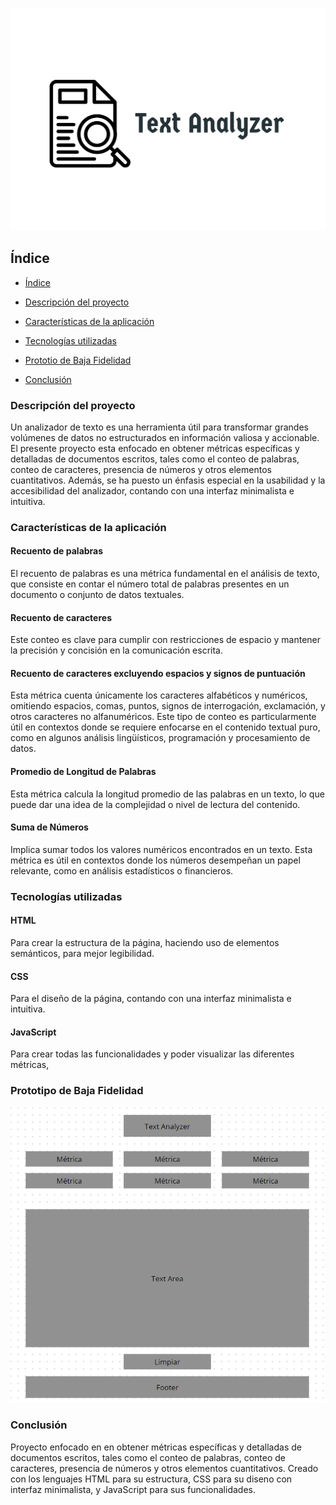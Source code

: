 ![Portada creada para el readme](<Text Analyzer.png>)


## Índice

* [Índice](#índice)

* [Descripción del proyecto](#descripción-del-proyecto)

* [Características de la aplicación](#Características-de-la-aplicación-y-demostración)

* [Tecnologías utilizadas](#tecnologías-utilizadas)

* [Prototio de Baja Fidelidad](#prototipo-de-baja-fidelidad)

* [Conclusión](#conclusión)

### Descripción del proyecto

Un analizador de texto es una herramienta útil para transformar grandes volúmenes de datos no estructurados en información valiosa y accionable. El presente proyecto esta enfocado en obtener métricas específicas y detalladas de documentos escritos, tales como el conteo de palabras, conteo de caracteres, presencia de números y otros elementos cuantitativos. 
Además, se ha puesto un énfasis especial en la usabilidad y la accesibilidad del analizador, contando con una interfaz minimalista e intuitiva.

### Características de la aplicación

#### Recuento de palabras 
El recuento de palabras es una métrica fundamental en el análisis de texto, que consiste en contar el número total de palabras presentes en un documento o conjunto de datos textuales.

#### Recuento de caracteres
Este conteo es clave para cumplir con restricciones de espacio y mantener la precisión y concisión en la comunicación escrita.

#### Recuento de caracteres excluyendo espacios y signos de puntuación
 Esta métrica cuenta únicamente los caracteres alfabéticos y numéricos, omitiendo espacios, comas, puntos, signos de interrogación, exclamación, y otros caracteres no alfanuméricos. Este tipo de conteo es particularmente útil en contextos donde se requiere enfocarse en el contenido textual puro, como en algunos análisis lingüísticos, programación y procesamiento de datos. 

 #### Promedio de Longitud de Palabras 
 Esta métrica calcula la longitud promedio de las palabras en un texto, lo que puede dar una idea de la complejidad o nivel de lectura del contenido.

 #### Suma de Números
 Implica sumar todos los valores numéricos encontrados en un texto. Esta métrica es útil en contextos donde los números desempeñan un papel relevante, como en análisis estadísticos o financieros.

 ### Tecnologías utilizadas
#### HTML 
Para crear la estructura de la página, haciendo uso de elementos semánticos, para mejor legibilidad.
#### CSS
Para el diseño de la página, contando con una interfaz minimalista e intuitiva.
#### JavaScript
Para crear todas las funcionalidades y poder visualizar las diferentes métricas, 

 ### Prototipo de Baja Fidelidad

![Prototipo](<Screenshot 2024-01-04 095754.png>)

 ### Conclusión
Proyecto enfocado en en obtener métricas específicas y detalladas de documentos escritos, tales como el conteo de palabras, conteo de caracteres, presencia de números y otros elementos cuantitativos. Creado con los lenguajes HTML para su estructura, CSS para su diseno con interfaz minimalista, y JavaScript para sus funcionalidades. 
 